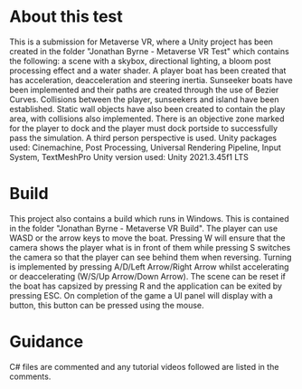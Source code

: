 # About this test

This is a submission for Metaverse VR, where a Unity project has been created in the folder "Jonathan Byrne - Metaverse VR Test" which contains the following: a scene with a skybox, directional lighting, a bloom post processing effect and a water shader. 
A player boat has been created that has acceleration, deacceleration and steering inertia. Sunseeker boats have been implemented and their paths are created through the use of Bezier Curves. Collisions between the player, sunseekers and island have been established.
Static wall objects have also been created to contain the play area, with collisions also implemented. There is an objective zone marked for the player to dock and the player must dock portside to successfully pass the simulation. A third person perspective is used.
Unity packages used: Cinemachine, Post Processing, Universal Rendering Pipeline, Input System, TextMeshPro
Unity version used: Unity 2021.3.45f1 LTS

# Build

This project also contains a build which runs in Windows. This is contained in the folder "Jonathan Byrne - Metaverse VR Build". The player can use WASD or the arrow keys to move the boat. Pressing W will ensure that the camera shows the player what is in front of them while
pressing S switches the camera so that the player can see behind them when reversing. Turning is implemented by pressing A/D/Left Arrow/Right Arrow whilst accelerating or deaccelerating (W/S/Up Arrow/Down Arrow). The scene can be reset if the boat has capsized by 
pressing R and the application can be exited by pressing ESC. On completion of the game a UI panel will display with a button, this button can be pressed using the mouse.

# Guidance

C# files are commented and any tutorial videos followed are listed in the comments.
